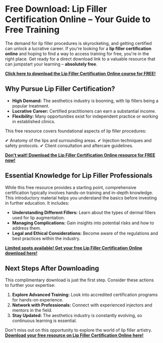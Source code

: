 # Free Download: Lip Filler Certification Online – Your Guide to Free Training

The demand for lip filler procedures is skyrocketing, and getting certified can unlock a lucrative career. If you're looking for a **lip filler certification online** and hoping to find a way to access training for free, you're in the right place. Get ready for a direct download link to a valuable resource that can jumpstart your learning – **absolutely free**.

[**Click here to download the Lip Filler Certification Online course for FREE!**](https://udemywork.com/lip-filler-certification-online)

## Why Pursue Lip Filler Certification?

*   **High Demand:** The aesthetics industry is booming, with lip fillers being a popular treatment.
*   **Lucrative Career:** Certified practitioners can earn a substantial income.
*   **Flexibility:** Many opportunities exist for independent practice or working in established clinics.

This free resource covers foundational aspects of lip filler procedures:

✔ Anatomy of the lips and surrounding areas.
✔ Injection techniques and safety protocols.
✔ Client consultation and aftercare guidelines.

[**Don't wait! Download the Lip Filler Certification Online resource for FREE now!**](https://udemywork.com/lip-filler-certification-online)

## Essential Knowledge for Lip Filler Professionals

While this free resource provides a starting point, comprehensive certification typically involves hands-on training and in-depth knowledge. This introductory material helps you understand the basics before investing in further education. It includes:

*   **Understanding Different Fillers:** Learn about the types of dermal fillers used for lip augmentation.
*   **Managing Complications:** Gain insights into potential risks and how to address them.
*   **Legal and Ethical Considerations:** Become aware of the regulations and best practices within the industry.

[**Limited spots available! Get your free Lip Filler Certification Online download here!**](https://udemywork.com/lip-filler-certification-online)

## Next Steps After Downloading

This complimentary download is just the first step. Consider these actions to further your expertise:

1.  **Explore Advanced Training:** Look into accredited certification programs for hands-on experience.
2.  **Network with Professionals:** Connect with experienced injectors and mentors in the field.
3.  **Stay Updated:** The aesthetics industry is constantly evolving, so continuous learning is essential.

Don't miss out on this opportunity to explore the world of lip filler artistry. **[Download your free resource on Lip Filler Certification Online here!](https://udemywork.com/lip-filler-certification-online)**
